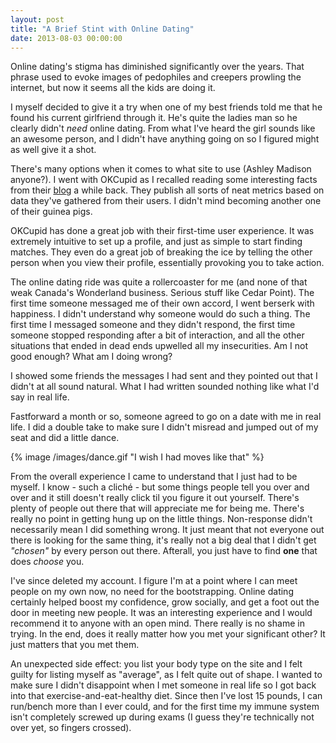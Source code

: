 ```yaml
---
layout: post
title: "A Brief Stint with Online Dating"
date: 2013-08-03 00:00:00
---
```


Online dating's stigma has diminished significantly over the years. That phrase used to evoke images of pedophiles and creepers prowling the internet, but now it seems all the kids are doing it.

I myself decided to give it a try when one of my best friends told me that he found his current girlfriend through it. He's quite the ladies man so he clearly didn't _need_ online dating. From what I've heard the girl sounds like an awesome person, and I didn't have anything going on so I figured might as well give it a shot.

There's many options when it comes to what site to use (Ashley Madison anyone?). I went with OKCupid as I recalled reading some interesting facts from their [blog](http://blog.okcupid.com/) a while back. They publish all sorts of neat metrics based on data they've gathered from their users. I didn't mind becoming another one of their guinea pigs.

OKCupid has done a great job with their first-time user experience. It was extremely intuitive to set up a profile, and just as simple to start finding matches. They even do a great job of breaking the ice by telling the other person when you view their profile, essentially provoking you to take action.

The online dating ride was quite a rollercoaster for me (and none of that weak Canada's Wonderland business. Serious stuff like Cedar Point). The first time someone messaged me of their own accord, I went berserk with happiness. I didn't understand why someone would do such a thing. The first time I messaged someone and they didn't respond, the first time someone stopped responding after a bit of interaction, and all the other situations that ended in dead ends upwelled all my insecurities. Am I not good enough? What am I doing wrong?

I showed some friends the messages I had sent and they pointed out that I didn't at all sound natural. What I had written sounded nothing like what I'd say in real life.

Fastforward a month or so, someone agreed to go on a date with me in real life. I did a double take to make sure I didn't misread and jumped out of my seat and did a little dance.

{% image /images/dance.gif "I wish I had moves like that" %}

From the overall experience I came to understand that I just had to be myself. I know - such a cliché - but some things people tell you over and over and it still doesn't really click til you figure it out yourself. There's plenty of people out there that will appreciate me for being me. There's really no point in getting hung up on the little things. Non-response didn't necessarily mean I did something wrong. It just meant that not everyone out there is looking for the same thing, it's really not a big deal that I didn't get _"chosen"_ by every person out there. Afterall, you just have to find __one__ that does _choose_ you.

I've since deleted my account. I figure I'm at a point where I can meet people on my own now, no need for the bootstrapping. Online dating certainly helped boost my confidence, grow socially, and get a foot out the door in meeting new people. It was an interesting experience and I would recommend it to anyone with an open mind. There really is no shame in trying. In the end, does it really matter how you met your significant other? It just matters that you met them.

An unexpected side effect: you list your body type on the site and I felt guilty for listing myself as "average", as I felt quite out of shape. I wanted to make sure I didn't disappoint when I met someone in real life so I got back into that exercise-and-eat-healthy diet. Since then I've lost 15 pounds, I can run/bench more than I ever could, and for the first time my immune system isn't completely screwed up during exams (I guess they're technically not over yet, so fingers crossed).
